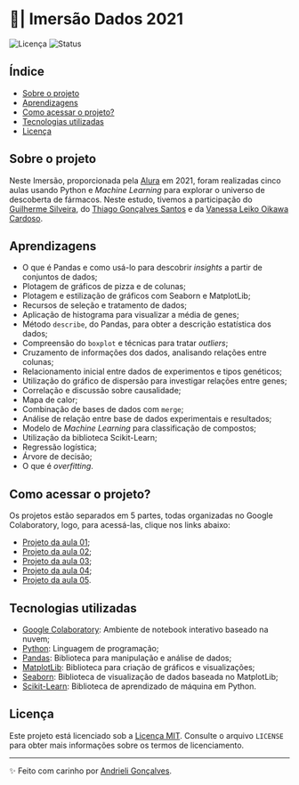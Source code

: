 # 🤿| Imersão Dados 2021

![Licença](https://img.shields.io/badge/Licen%C3%A7a-MIT-f5b5ca.svg)
![Status](https://img.shields.io/badge/Status-Concluído-abf285.svg)

## Índice

- [Sobre o projeto](#sobre-o-projeto)
- [Aprendizagens](#aprendizagens)
- [Como acessar o projeto?](#como-acessar-o-projeto)
- [Tecnologias utilizadas](#tecnologias-utilizadas)
- [Licença](#licença)

## Sobre o projeto

Neste Imersão, proporcionada pela [Alura](https://www.alura.com.br/) em 2021, foram realizadas cinco aulas usando Python e *Machine Learning* para explorar o universo de descoberta de fármacos. Neste estudo, tivemos a participação do [Guilherme Silveira](https://www.linkedin.com/in/guilhermeazevedosilveira/), do [Thiago Gonçalves Santos](https://www.linkedin.com/in/thiago-gon%C3%A7alves-santos/) e da [Vanessa Leiko Oikawa Cardoso](https://www.linkedin.com/in/vanessa-leiko-oikawa-cardoso-77224175/).

## Aprendizagens
* O que é Pandas e como usá-lo para descobrir *insights* a partir de conjuntos de dados;
* Plotagem de gráficos de pizza e de colunas;
* Plotagem e estilização de gráficos com Seaborn e MatplotLib;
* Recursos de seleção e tratamento de dados;
* Aplicação de histograma para visualizar a média de genes;
* Método `describe`, do Pandas, para obter a descrição estatística dos dados;
* Compreensão do `boxplot` e técnicas para tratar *outliers*;
* Cruzamento de informações dos dados, analisando relações entre colunas;
* Relacionamento inicial entre dados de experimentos e tipos genéticos;
* Utilização do gráfico de dispersão para investigar relações entre genes;
* Correlação e discussão sobre causalidade;
* Mapa de calor;
* Combinação de bases de dados com `merge`;
* Análise de relação entre base de dados experimentais e resultados;
* Modelo de *Machine Learning* para classificação de compostos;
* Utilização da biblioteca Scikit-Learn;
* Regressão logística;
* Árvore de decisão;
* O que é *overfitting*.

## Como acessar o projeto?

Os projetos estão separados em 5 partes, todas organizadas no Google Colaboratory, logo, para acessá-las, clique nos links abaixo:

* [Projeto da aula 01](https://colab.research.google.com/github/strawndri/imersao-dados-2021/blob/main/Aula_01.ipynb);
* [Projeto da aula 02](https://colab.research.google.com/github/strawndri/imersao-dados-2021/blob/main/Aula_02.ipynb);
* [Projeto da aula 03](https://github.com/strawndri/imersao-dados-2021/blob/main/Aula_03.ipynb);
* [Projeto da aula 04](https://colab.research.google.com/github/strawndri/imersao-dados-2021/blob/main/Aula_04.ipynb);
* [Projeto da aula 05](https://github.com/strawndri/imersao-dados-2021/blob/main/Aula_05.ipynb).

## Tecnologias utilizadas
- [Google Colaboratory](https://colab.research.google.com/): Ambiente de notebook interativo baseado na nuvem;
- [Python](https://docs.python.org/3/): Linguagem de programação;
- [Pandas](https://pandas.pydata.org/docs/): Biblioteca para manipulação e análise de dados;
- [MatplotLib](https://matplotlib.org/stable/index.html): Biblioteca para criação de gráficos e visualizações;
- [Seaborn](https://seaborn.pydata.org/): Biblioteca de visualização de dados baseada no MatplotLib;
- [Scikit-Learn](https://scikit-learn.org/stable/): Biblioteca de aprendizado de máquina em Python.

## Licença

Este projeto está licenciado sob a [Licença MIT](https://opensource.org/licenses/MIT). Consulte o arquivo `LICENSE` para obter mais informações sobre os termos de licenciamento.

---

✨ Feito com carinho por [Andrieli Gonçalves](https://github.com/strawndri).
